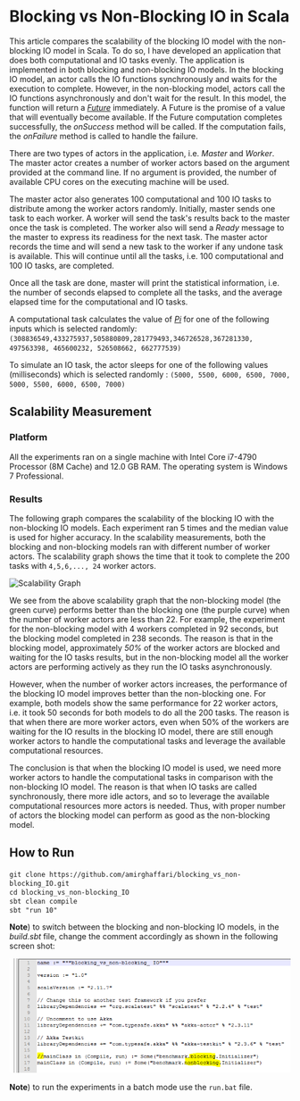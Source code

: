 # Blocking vs Non-Blocking IO in Scala

This article compares the scalability of the blocking IO model with the non-blocking IO model in Scala. To do so, I have developed an application that does both computational and IO tasks evenly. The application is implemented in both blocking and non-blocking IO models. In the blocking IO model, an actor calls the IO functions synchronously and waits for the execution to complete. However, in the non-blocking model, actors call the IO functions asynchronously and don't wait for the result. In this model, the function will return a [*Future*](http://docs.scala-lang.org/overviews/core/futures.html) immediately. A Future is the promise of a value that will eventually become available. If the Future computation completes successfully, the *onSuccess* method will be called. If the computation fails, the *onFailure* method is called to handle the failure.

There are two types of actors in the application, i.e. *Master* and *Worker*. The master actor creates a number of worker actors based on the argument provided at the command line. If no argument is provided, the number of available CPU cores on the executing machine will be used.

The master actor also generates 100 computational and 100 IO tasks to distribute among the worker actors randomly. Initially, master sends one task to each worker. A worker will send the task's results back to the master once the task is completed. The worker also will send a *Ready* message to the master to express its readiness for the next task. The master actor records the time and will send a new task to the worker if any undone task is available. This will continue until all the tasks, i.e. 100 computational and 100 IO tasks, are completed.

Once all the task are done, master will print the statistical information, i.e. the number of seconds elapsed to complete all the tasks, and the average elapsed time for the computational and IO tasks.

A computational task calculates the value of [*Pi*](https://github.com/amirghaffari/Calculating-Pi-Using-Akka) for one of the following inputs which is selected randomly:
```(308836549,433275937,505880809,281779493,346726528,367281330, 497563398, 465600232, 526508662, 662777539)```

To simulate an IO task, the actor sleeps for one of the following values (milliseconds) which is selected randomly :
```(5000, 5500, 6000, 6500, 7000, 5000, 5500, 6000, 6500, 7000)```



## Scalability Measurement
### Platform
All the experiments ran on a single machine with Intel Core i7-4790 Processor (8M Cache) and 12.0 GB RAM. The operating system is Windows 7 Professional.

### Results

The following graph compares the scalability of the blocking IO with the non-blocking IO models. Each experiment ran 5 times and the median value is used for higher accuracy. In the scalability measurements, both the blocking and non-blocking models ran with different number of worker actors. The scalability graph shows the time that it took to complete the 200 tasks with ```4,5,6,..., 24``` worker actors.

![Scalability Graph](https://github.com/amirghaffari/blocking_vs_non-blocking_IO/blob/master/scalability.png "Scalability Graph")

We see from the above scalability graph that the non-blocking model (the green curve) performs better than the blocking one (the purple curve) when the number of worker actors are less than 22. For example, the experiment for the non-blocking model with 4 workers completed in 92 seconds, but the blocking model completed in 238 seconds. The reason is that in the blocking model, approximately *50%* of the worker actors are blocked and waiting for the IO tasks results, but in the non-blocking model all the worker actors are performing actively as they run the IO tasks asynchronously.

However, when the number of worker actors increases, the performance of the blocking IO model improves better than the non-blocking one. For example, both models show the same performance for 22 worker actors, i.e. it took 50 seconds for both models to do all the 200 tasks. The reason is that when there are more worker actors, even when 50% of the workers are waiting for the IO results in the blocking IO model, there are still enough worker actors to handle the computational tasks and leverage the available computational resources.

The conclusion is that when the blocking IO model is used, we need more worker actors to handle the computational tasks in comparison with the non-blocking IO model. The reason is that when IO tasks are called synchronously, there more idle actors, and so to leverage the available computational resources more actors is needed. Thus, with proper number of actors the blocking model can perform as good as the non-blocking model.


## How to Run

```{r, engine='bash', count_lines}
git clone https://github.com/amirghaffari/blocking_vs_non-blocking_IO.git
cd blocking_vs_non-blocking_IO
sbt clean compile
sbt "run 10" 
```

**Note**) to switch between the blocking and non-blocking IO models, in the *build.sbt* file, change the comment accordingly as shown in the following screen shot:

![switch between the blocking and non-blocking IO models](https://github.com/amirghaffari/blocking_vs_non-blocking_IO/blob/master/switch.png "switch between the blocking and non-blocking IO models")

**Note**) to run the experiments in a batch mode use the `run.bat` file.


